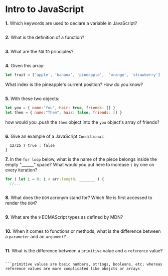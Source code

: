 # Intro to JavaScript

**1.** Which keywords are used to declare a variable in JavaScript?
<!-- enter you answer in the space below -->
```let, var, and const

```
**2.** What is the definition of a function?
<!-- enter you answer in the space below -->
``` a snippet of code that takes in an argument and spits out something utilizing it

```
**3.** What are the `SOLID` principles?
<!-- enter you answer in the space below -->
```an acronym that is meant to remind developers how to best make their code legible and understandable

```
**4.** Given this array: 
```js
let fruit = ['apple', 'banana', 'pineapple',  'orange', 'strawberry']
``` 
What index is the pineapple's current position? How do you know?
<!-- enter you answer in the space below -->
``` 2, as the Array starts at 0 and it is 3 down

```
**5.** With these two objects: 
```js
let you = { name:"You", hair: true, friends: [] }
let them = { name:"Them", hair: false, friends: [] }
```
how would you .push the `them` object into the `you` object's array of friends?
<!-- enter you answer in the space below -->
``` you.friends.push(them)

```

**6.** Give an example of a JavaScript `Conditional`:
<!-- enter you answer in the space below -->
``` function isChristmas() {
  12/25 ? true : false
}

```
**7.** In the `for loop` below, what is the name of the piece belongs inside the empty "______" space? What would you put here to increase `i` by one on every iteration?
```js
for ( let i = 0; i < arr.length; _______ ) {
  //...
```
<!-- enter you answer in the space below -->
``` the incrementer, i++

```
**8.** What does the `DOM` acronym stand for? Which file is first accessed to render the `DOM`?
<!-- enter you answer in the space below -->
``` the Document Object Model, index.html

```

**9.** What are the `9` ECMAScript types as defined by MDN?
<!-- enter you answer in the space below -->
``` undefined, boolean, number, string, bigint, symbol, object, array, and function

```
**10.** When it comes to functions or methods, what is the difference between a `parameter` and an `argument`?
<!-- enter you answer in the space below -->
``` a parameter defines the data type that the argument is allowed to be, the argument is the actual data passed to the function

```
**11.** What is the difference between a `primitive` value and a `reference` value?
<!-- enter you answer in the space below -->
``` 

```primitive values are basic numbers, strings, booleans, etc; whereas reference values are more complicated like obejcts or arrays
